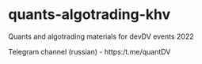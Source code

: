 # quants-algotrading-khv
Quants and algotrading materials for devDV events 2022

Telegram channel (russian) - https:/t.me/quantDV
